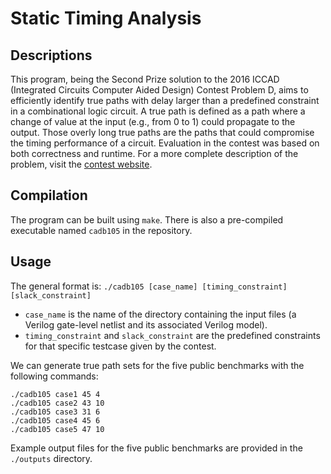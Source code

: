 # Static Timing Analysis
## Descriptions
This program, being the Second Prize solution to the 2016 ICCAD (Integrated Circuits Computer Aided Design) Contest Problem D, aims to efficiently identify true paths with delay larger than a predefined constraint in a combinational logic circuit. A true path is defined as a path where a change of value at the input (e.g., from  0 to 1) could propagate to the output. Those overly long true paths are the paths that could compromise the timing performance of a circuit. Evaluation in the contest was based on both correctness and runtime. For a more complete description of the problem, visit the [contest website](https://cad-contest-2016.el.cycu.edu.tw/Problem_D/default.html).

## Compilation
The program can be built using ```make```. There is also a pre-compiled executable named ```cadb105``` in the repository.

## Usage
The general format is:
```./cadb105 [case_name] [timing_constraint] [slack_constraint]```
- ```case_name``` is the name of the directory containing the input files (a Verilog gate-level netlist and its associated Verilog model).
- ```timing_constraint``` and ```slack_constraint``` are the predefined constraints for that specific testcase given by the contest. 

We can generate true path sets for the five public benchmarks with the following commands:
```
./cadb105 case1 45 4
./cadb105 case2 43 10
./cadb105 case3 31 6
./cadb105 case4 45 6
./cadb105 case5 47 10
```
Example output files for the five public benchmarks are provided in the ```./outputs``` directory.

